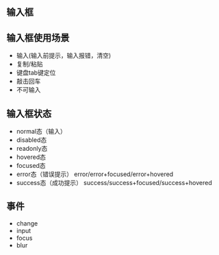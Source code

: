 ## 输入框
## 输入框使用场景
- 输入(输入前提示，输入报错，清空)
- 复制/粘贴
- 键盘tab键定位
- 敲击回车
- 不可输入
## 输入框状态
- normal态（输入）
- disabled态
- readonly态
- hovered态
- focused态
- error态（错误提示） error/error+focused/error+hovered
- success态（成功提示） success/success+focused/success+hovered

## 事件
- change
- input
- focus
- blur
